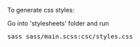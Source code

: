 To generate css styles:

Go into 'stylesheets' folder and run

<pre>sass sass/main.scss:csc/styles.css</pre>
